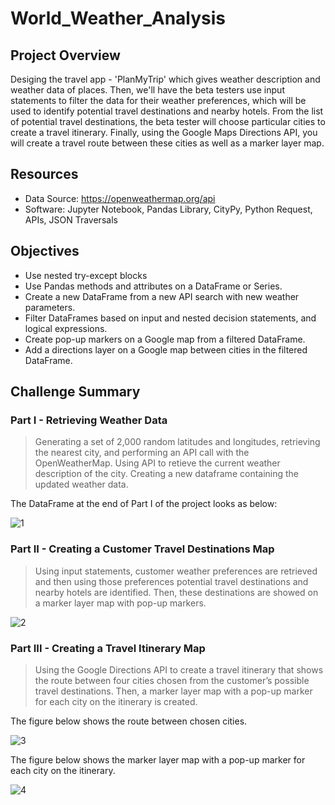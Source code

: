 # World_Weather_Analysis
## Project Overview
Desiging the travel app - 'PlanMyTrip' which gives weather description and weather data of places. Then, we'll have the beta testers use input statements to filter the data for their weather preferences, which will be used to identify potential travel destinations and nearby hotels. From the list of potential travel destinations, the beta tester will choose particular cities to create a travel itinerary. Finally, using the Google Maps Directions API, you will create a travel route between these cities as well as a marker layer map.
## Resources
* Data Source: https://openweathermap.org/api
* Software: Jupyter Notebook, Pandas Library, CityPy, Python Request, APIs, JSON Traversals
## Objectives
* Use nested try-except blocks
* Use Pandas methods and attributes on a DataFrame or Series.
* Create a new DataFrame from a new API search with new weather parameters.
* Filter DataFrames based on input and nested decision statements, and logical expressions.
* Create pop-up markers on a Google map from a filtered DataFrame.
* Add a directions layer on a Google map between cities in the filtered DataFrame.
## Challenge Summary
### Part I - Retrieving Weather Data
> Generating a set of 2,000 random latitudes and longitudes, retrieving the nearest city, and performing an API call with the OpenWeatherMap. Using API to retieve the current weather description of the city. Creating a new dataframe containing the updated weather data.

The DataFrame at the end of Part I of the project looks as below:

![1](https://user-images.githubusercontent.com/73450637/100529510-410b4a80-31b6-11eb-8660-ed981753b82f.png)

### Part II - Creating a Customer Travel Destinations Map 
> Using input statements, customer weather preferences are retrieved and then using those preferences potential travel destinations and nearby hotels are identified. Then, these destinations are showed on a marker layer map with pop-up markers.

![2](https://user-images.githubusercontent.com/73450637/100529639-909e4600-31b7-11eb-9979-339025d73442.png)

### Part III - Creating a Travel Itinerary Map
> Using the Google Directions API to create a travel itinerary that shows the route between four cities chosen from the customer’s possible travel destinations. Then, a marker layer map with a pop-up marker for each city on the itinerary is created.

The figure below shows the route between chosen cities.

![3](https://user-images.githubusercontent.com/73450637/100529684-04d8e980-31b8-11eb-94e7-262e60263d3c.png)

The figure below shows the marker layer map with a pop-up marker for each city on the itinerary.

![4](https://user-images.githubusercontent.com/73450637/100529690-1cb06d80-31b8-11eb-8a22-a4cb44881e6e.png)
